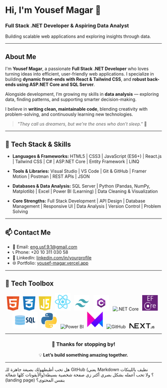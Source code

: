 
# Hi, I'm Yousef Magar 👋

### Full Stack .NET Developer & Aspiring Data Analyst

Building scalable web applications and exploring insights through data.

---

## About Me

I'm **Yousef Magar**, a passionate **Full Stack .NET Developer** who loves turning ideas into efficient, user-friendly web applications.
I specialize in building **dynamic front-ends with React & Tailwind CSS**, and **robust back-ends using ASP.NET Core and SQL Server**.

Alongside development, I’m growing my skills in **data analysis** — exploring data, finding patterns, and supporting smarter decision-making.

I believe in **writing clean, maintainable code**, blending creativity with problem-solving, and continuously learning new technologies.

> *"They call us dreamers, but we're the ones who don’t sleep."* 🌙

---

## 🧰 Tech Stack & Skills

* **Languages & Frameworks:**
  HTML5 | CSS3 | JavaScript (ES6+) | React.js | Tailwind CSS | C# | ASP.NET Core | Entity Framework | LINQ

* **Tools & Libraries:**
  Visual Studio | VS Code | Git & GitHub | Framer Motion | Postman | REST APIs | JSON

* **Databases & Data Analysis:**
  SQL Server | Python (Pandas, NumPy, Matplotlib) | Excel | Power BI (Learning) | Data Cleaning & Visualization

* **Core Strengths:**
  Full Stack Development | API Design | Database Management | Responsive UI | Data Analysis | Version Control | Problem Solving

---

## 📫 Contact Me

* 📧 Email: [eng.usf.9.1@gmail.com](mailto:eng.usf.9.1@gmail.com)
* 📞 Phone: +20 10 311 030 58
* 🔗 LinkedIn: [linkedin.com/in/yourprofile](https://linkedin.com/in/yourprofile)
* 🌐 Portfolio: [yousef-magar.vercel.app](https://yousef-magar.vercel.app)

---

## 🧰 Tech Toolbox

<p align="center">
<img src="./html-1.svg" alt="HTML5" width="40" />&nbsp;&nbsp;
<img src="./css-3.svg" alt="CSS3" width="40" />&nbsp;&nbsp;
<img src="./javascript-1.svg" alt="JavaScript" width="40" />&nbsp;&nbsp;
<img src="./react-2.svg" alt="React" width="50" />&nbsp;&nbsp;
<img src="./tailwind-svgrepo-com.svg" alt="Tailwind CSS" width="50" />&nbsp;&nbsp;
<img src="./Csharp_Logo.png" alt="C#" width="50" />&nbsp;&nbsp;
<img src="./dotnet.png" alt=".NET Core" width="50" />&nbsp;&nbsp;
<img src="./EF.png" alt="Entity Framework" width="50" />&nbsp;&nbsp;
<img src="./sql.webp" alt="SQL Server" width="80" />&nbsp;&nbsp;
<img src="./python.png" alt="Python" width="50" />&nbsp;&nbsp;
<img src="./PowerBI.png" alt="Power BI" width="50" />&nbsp;&nbsp;
<img src="./Framer-Motion.png" alt="Framer Motion" width="50" />&nbsp;&nbsp;
<img src="./GitHub.png" alt="GitHub" width="50" />&nbsp;&nbsp;
<img src="./Next.js.png" alt="Next.js" width="80" />
</p>

---

<div align="center">

### 🚀 Thanks for stopping by!

💡 **Let’s build something amazing together.**

</div>

---

هل تحب أظبطهولك بصيغة جاهزة للـ GitHub (يعني Markdown نظيف باللينكات والأيقونات كلها شغالة)؟
ولا تحب أعمله بشكل بصري أكتر زي صفحة شخصية بسيطة (landing page) بنفس المحتوى؟
